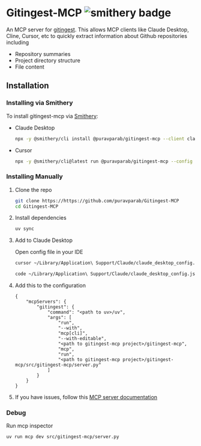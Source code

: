 # Gitingest-MCP ![smithery badge](https://smithery.ai/badge/@puravparab/gitingest-mcp)

An MCP server for [gitingest](https://github.com/cyclotruc/gitingest). This allows MCP clients like Claude Desktop, Cline, Cursor, etc to quickly extract information about Github repositories including

- Repository summaries
- Project directory structure
- File content



## Installation

### Installing via Smithery

To install gitingest-mcp via [Smithery](https://smithery.ai/server/@puravparab/gitingest-mcp):

- Claude Desktop
	```bash
	npx -y @smithery/cli install @puravparab/gitingest-mcp --client claude
	```

- Cursor
	```bash
	npx -y @smithery/cli@latest run @puravparab/gitingest-mcp --config "{}"
	```

### Installing Manually

1. Clone the repo
	```bash
	git clone https://https://github.com/puravparab/Gitingest-MCP
	cd Gitingest-MCP
	```

2. Install dependencies
	```bash
	uv sync
	```

3. Add to Claude Desktop

	Open config file in your IDE
	```bash
	cursor ~/Library/Application\ Support/Claude/claude_desktop_config.json
	```
	```bash
	code ~/Library/Application\ Support/Claude/claude_desktop_config.json
	```

4. Add this to the configuration

	```
	{
		"mcpServers": {
			"gitingest": {
				"command": "<path to uv>/uv",
				"args": [
					"run",
					"--with",
					"mcp[cli]",
					"--with-editable",
					"<path to gitingest-mcp project>/gitingest-mcp",
					"mcp",
					"run",
					"<path to gitingest-mcp project>/gitingest-mcp/src/gitingest-mcp/server.py"
				]
			}
		}
	}
	```

5. If you have issues, follow this [MCP server documentation](https://modelcontextprotocol.io/quickstart/server)

### Debug

Run mcp inspector
```
uv run mcp dev src/gitingest-mcp/server.py
```